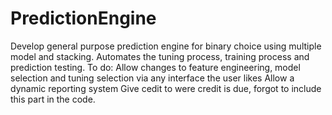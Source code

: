 # PredictionEngine
Develop general purpose prediction engine for binary choice using multiple model and stacking.
Automates the tuning process, training process and prediction testing.
To do:
Allow changes to feature engineering, model selection and tuning selection via any interface the user likes
Allow a dynamic reporting system
Give cedit to were credit is due, forgot to include this part in the code.
